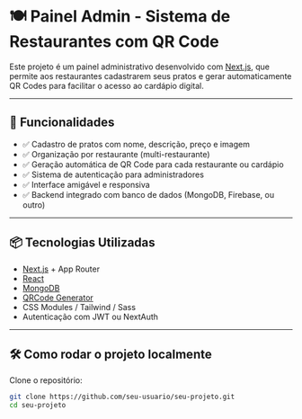 # 🍽️ Painel Admin - Sistema de Restaurantes com QR Code

Este projeto é um painel administrativo desenvolvido com [Next.js](https://nextjs.org), que permite aos restaurantes cadastrarem seus pratos e gerar automaticamente QR Codes para facilitar o acesso ao cardápio digital.

---

## 🚀 Funcionalidades

- ✅ Cadastro de pratos com nome, descrição, preço e imagem  
- ✅ Organização por restaurante (multi-restaurante)
- ✅ Geração automática de QR Code para cada restaurante ou cardápio
- ✅ Sistema de autenticação para administradores
- ✅ Interface amigável e responsiva
- ✅ Backend integrado com banco de dados (MongoDB, Firebase, ou outro)

---

## 📦 Tecnologias Utilizadas

- [Next.js](https://nextjs.org) + App Router
- [React](https://reactjs.org)
- [MongoDB](https://www.mongodb.com)
- [QRCode Generator](https://www.npmjs.com/package/qrcode)
- CSS Modules / Tailwind / Sass
- Autenticação com JWT ou NextAuth

---

## 🛠️ Como rodar o projeto localmente

Clone o repositório:

```bash
git clone https://github.com/seu-usuario/seu-projeto.git
cd seu-projeto
